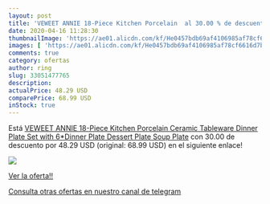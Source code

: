 ```yaml
---
layout: post
title: 'VEWEET ANNIE 18-Piece Kitchen Porcelain  al 30.00 % de descuento'
date: 2020-04-16 11:28:30
thumbnailImage: 'https://ae01.alicdn.com/kf/He0457bdb69af4106985af78cf6616d7bx/VEWEET-ANNIE-18-Piece-Kitchen-Porcelain-Ceramic-Tableware-Dinner-Plate-Set-with-6-Dinner-Plate-Dessert.jpg_350x350._SL200_.jpg'
images: [ 'https://ae01.alicdn.com/kf/He0457bdb69af4106985af78cf6616d7bx/VEWEET-ANNIE-18-Piece-Kitchen-Porcelain-Ceramic-Tableware-Dinner-Plate-Set-with-6-Dinner-Plate-Dessert.jpg_350x350._SL200_.jpg' ]
comments: true
category: ofertas
author: ring
slug: 33051477765
description:
actualPrice: 48.29 USD
comparePrice: 68.99 USD
inStock: true
---
```


Está [VEWEET ANNIE 18-Piece Kitchen Porcelain Ceramic Tableware Dinner Plate Set with 6*Dinner Plate Dessert Plate Soup Plate](https://www.amazon.com/dp/33051477765/?tag=redken08-20) con 30.00 de descuento por 48.29 USD (original: 68.99 USD) en el siguiente enlace!

[![](https://ae01.alicdn.com/kf/He0457bdb69af4106985af78cf6616d7bx/VEWEET-ANNIE-18-Piece-Kitchen-Porcelain-Ceramic-Tableware-Dinner-Plate-Set-with-6-Dinner-Plate-Dessert.jpg_350x350._SL200_.jpg)](https://www.amazon.com/dp/33051477765/?tag=redken08-20)

[Ver la oferta!!](https://www.amazon.com/dp/33051477765/?tag=redken08-20)

[Consulta otras ofertas en nuestro canal de telegram](https://t.me/s/ofertas25)

